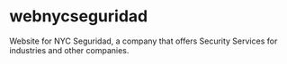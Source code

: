 # webnycseguridad
Website for NYC Seguridad, a company that offers Security Services for industries and other companies. 
